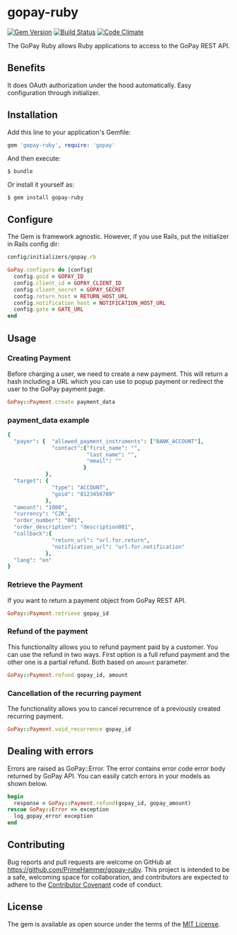 # gopay-ruby

[![Gem Version](https://badge.fury.io/rb/gopay-ruby.png)](http://badge.fury.io/rb/gopay-ruby)
[![Build Status](https://travis-ci.org/PrimeHammer/gopay-ruby.png?branch=master)](https://travis-ci.org/PrimeHammer/gopay-ruby)
[![Code Climate](https://codeclimate.com/github/PrimeHammer/gopay-ruby.png)](https://codeclimate.com/github/PrimeHammer/gopay-ruby)

The GoPay Ruby allows Ruby applications to access to the GoPay REST API.

## Benefits
It does OAuth authorization under the hood automatically. Easy configuration through initializer.

## Installation

Add this line to your application's Gemfile:

```ruby
gem 'gopay-ruby', require: 'gopay'

```

And then execute:

    $ bundle

Or install it yourself as:

    $ gem install gopay-ruby

## Configure
The Gem is framework agnostic. However, if you use Rails, put the initializer in Rails config dir:
```ruby
config/initializers/gopay.rb
```

```ruby
GoPay.configure do |config|
  config.goid = GOPAY_ID
  config.client_id = GOPAY_CLIENT_ID
  config.client_secret = GOPAY_SECRET
  config.return_host = RETURN_HOST_URL
  config.notification_host = NOTIFICATION_HOST_URL
  config.gate = GATE_URL
end
```

## Usage

### Creating Payment
Before charging a user, we need to create a new payment. This will return a hash including a URL which you can use to popup payment or redirect the user to the GoPay payment page.

```ruby
GoPay::Payment.create payment_data
```

### payment_data example

```ruby
{
  "payer": {  "allowed_payment_instruments": ["BANK_ACCOUNT"],
              "contact":{"first_name": "",
                         "last_name": "",
                         "email": ""
                        }
            },
  "target": {
              "type": "ACCOUNT",
              "goid": "8123456789"
            },
  "amount": "1000",
  "currency": "CZK",
  "order_number": "001",
  "order_description": "description001",
  "callback":{
              "return_url": "url.for.return",
              "notification_url": "url.for.notification"
            },
  "lang": "en"
}
```

### Retrieve the Payment
If you want to return a payment object from GoPay REST API.

```ruby
GoPay::Payment.retrieve gopay_id
```

### Refund of the payment
This functionality allows you to refund payment paid by a customer.
You can use the refund in two ways. First option is a full refund payment and the other one is a partial refund. Both based on `amount` parameter.

```ruby
GoPay::Payment.refund gopay_id, amount
```

### Cancellation of the recurring payment
The functionality allows you to cancel recurrence of a previously created recurring payment.

```ruby
GoPay::Payment.void_recurrence gopay_id
```

## Dealing with errors
Errors are raised as GoPay::Error. The error contains error code error body returned by GoPay API.
You can easily catch errors in your models as shown below.

```ruby
begin
  response = GoPay::Payment.refund(gopay_id, gopay_amount)
rescue GoPay::Error => exception
  log_gopay_error exception
end
```

## Contributing

Bug reports and pull requests are welcome on GitHub at https://github.com/PrimeHammer/gopay-ruby. This project is intended to be a safe, welcoming space for collaboration, and contributors are expected to adhere to the [Contributor Covenant](http://contributor-covenant.org) code of conduct.


## License

The gem is available as open source under the terms of the [MIT License](http://opensource.org/licenses/MIT).

